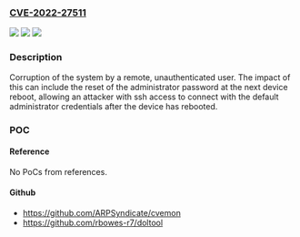 ### [CVE-2022-27511](https://cve.mitre.org/cgi-bin/cvename.cgi?name=CVE-2022-27511)
![](https://img.shields.io/static/v1?label=Product&message=Citrix%20Application%20Delivery%20Management%20(Citrix%20ADM)&color=blue)
![](https://img.shields.io/static/v1?label=Version&message=%3C%2013.1-21.53%20&color=brighgreen)
![](https://img.shields.io/static/v1?label=Vulnerability&message=CWE-284%20Improper%20Access%20Control&color=brighgreen)

### Description

Corruption of the system by a remote, unauthenticated user. The impact of this can include the reset of the administrator password at the next device reboot, allowing an attacker with ssh access to connect with the default administrator credentials after the device has rebooted.

### POC

#### Reference
No PoCs from references.

#### Github
- https://github.com/ARPSyndicate/cvemon
- https://github.com/rbowes-r7/doltool


